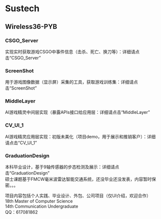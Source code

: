 # Sustech 

## Wireless36-PYB

### CSGO_Server
实现实时获取游戏CSGO中事件信息（击杀、死亡、换刀等）：详细请点击“CSGO_Server” <br>

### ScreenShot
用于游戏图像数据（显示屏）采集的工具，获取游戏训练集：详细请点击“ScreenShot” <br>

### MiddleLayer
AI游戏精灵中间层实现（暴露APIs接口给应用层：详细请点击“MiddleLayer” <br>

### CV_UI_1
AI游戏精灵应用层实现：初版未美化（项目demo，用于展示和推销客户）：详细请点击“CV_UI_1” <br>

### GraduationDesign
本科毕业设计，基于9轴传感器的步态检测及展示：详细请点击“GraduationDesign” <br>
硕士课题基于FMCW毫米波雷达智能交通系统，还没毕业还没发表，内容暂时保密。。。<br>



项目内容包括个人实践、毕业设计、外包、公司项目（仅UI介绍，欢迎合作）<br>
18th Master of Computer Science <br>
14th Communication Undergraduate <br>
QQ：617081862

